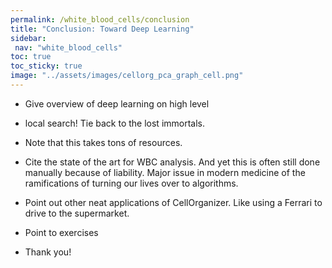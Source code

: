 ```yaml
---
permalink: /white_blood_cells/conclusion
title: "Conclusion: Toward Deep Learning"
sidebar:
 nav: "white_blood_cells"
toc: true
toc_sticky: true
image: "../assets/images/cellorg_pca_graph_cell.png"
---
```


* Give overview of deep learning on high level

* local search! Tie back to the lost immortals.

* Note that this takes tons of resources.

* Cite the state of the art for WBC analysis. And yet this is often still done manually because of liability. Major issue in modern medicine of the ramifications of turning our lives over to algorithms.

* Point out other neat applications of CellOrganizer. Like using a Ferrari to drive to the supermarket.

* Point to exercises

* Thank you!
